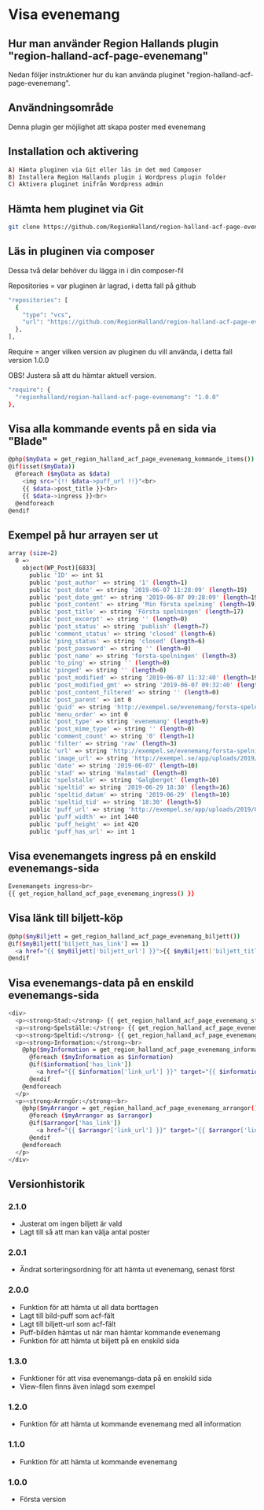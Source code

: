 # Visa evenemang

## Hur man använder Region Hallands plugin "region-halland-acf-page-evenemang"

Nedan följer instruktioner hur du kan använda pluginet "region-halland-acf-page-evenemang".


## Användningsområde

Denna plugin ger möjlighet att skapa poster med evenemang


## Installation och aktivering

```sh
A) Hämta pluginen via Git eller läs in det med Composer
B) Installera Region Hallands plugin i Wordpress plugin folder
C) Aktivera pluginet inifrån Wordpress admin
```


## Hämta hem pluginet via Git

```sh
git clone https://github.com/RegionHalland/region-halland-acf-page-evenemang.git
```


## Läs in pluginen via composer

Dessa två delar behöver du lägga in i din composer-fil

Repositories = var pluginen är lagrad, i detta fall på github

```sh
"repositories": [
  {
    "type": "vcs",
    "url": "https://github.com/RegionHalland/region-halland-acf-page-evenemang.git"
  },
],
```
Require = anger vilken version av pluginen du vill använda, i detta fall version 1.0.0

OBS! Justera så att du hämtar aktuell version.

```sh
"require": {
  "regionhalland/region-halland-acf-page-evenemang": "1.0.0"
},
```


## Visa alla kommande events på en sida via "Blade"

```sh
@php($myData = get_region_halland_acf_page_evenemang_kommande_items())
@if(isset($myData))
  @foreach ($myData as $data)
    <img src="{!! $data->puff_url !!}"<br>
    {{ $data->post_title }}<br>
    {{ $data->ingress }}<br>
  @endforeach
@endif
```


## Exempel på hur arrayen ser ut

```sh
array (size=2)
  0 => 
    object(WP_Post)[6833]
      public 'ID' => int 51
      public 'post_author' => string '1' (length=1)
      public 'post_date' => string '2019-06-07 11:28:09' (length=19)
      public 'post_date_gmt' => string '2019-06-07 09:28:09' (length=19)
      public 'post_content' => string 'Min första spelning' (length=19)
      public 'post_title' => string 'Första spelningen' (length=17)
      public 'post_excerpt' => string '' (length=0)
      public 'post_status' => string 'publish' (length=7)
      public 'comment_status' => string 'closed' (length=6)
      public 'ping_status' => string 'closed' (length=6)
      public 'post_password' => string '' (length=0)
      public 'post_name' => string 'forsta-spelningen' (length=3)
      public 'to_ping' => string '' (length=0)
      public 'pinged' => string '' (length=0)
      public 'post_modified' => string '2019-06-07 11:32:40' (length=19)
      public 'post_modified_gmt' => string '2019-06-07 09:32:40' (length=19)
      public 'post_content_filtered' => string '' (length=0)
      public 'post_parent' => int 0
      public 'guid' => string 'http://exempel.se/evenemang/forsta-spelningen/' (length=46)
      public 'menu_order' => int 0
      public 'post_type' => string 'evenemang' (length=9)
      public 'post_mime_type' => string '' (length=0)
      public 'comment_count' => string '0' (length=1)
      public 'filter' => string 'raw' (length=3)
      public 'url' => string 'http://exempel.se/evenemang/forsta-spelningen' (length=45)
      public 'image_url' => string 'http://exempel.se/app/uploads/2019/06/hero-d-lopning.jpg' (length=56)
      public 'date' => string '2019-06-07' (length=10)
      public 'stad' => string 'Halmstad' (length=8)
      public 'spelstalle' => string 'Galgberget' (length=10)
      public 'speltid' => string '2019-06-29 18:30' (length=16)
      public 'speltid_datum' => string '2019-06-29' (length=10)
      public 'speltid_tid' => string '18:30' (length=5)
      public 'puff_url' => string 'http://exempel.se/app/uploads/2019/06/hero-i-bygg.jpg' (length=53)
      public 'puff_width' => int 1440
      public 'puff_height' => int 420
      public 'puff_has_url' => int 1
```


## Visa evenemangets ingress på en enskild evenemangs-sida

```sh
Evenemangets ingress<br>
{{ get_region_halland_acf_page_evenemang_ingress() }}
```


## Visa länk till biljett-köp

```sh
@php($myBiljett = get_region_halland_acf_page_evenemang_biljett())
@if($myBiljett['biljett_has_link'] == 1)
  <a href="{{ $myBiljett['biljett_url'] }}">{{ $myBiljett['biljett_title'] }}</a>
@endif
```


## Visa evenemangs-data på en enskild evenemangs-sida

```sh
<div>
  <p><strong>Stad:</strong> {{ get_region_halland_acf_page_evenemang_stad() }}
  <p><strong>Spelställe:</strong> {{ get_region_halland_acf_page_evenemang_spelstalle() }}</p>
  <p><strong>Speltid:</strong> {{ get_region_halland_acf_page_evenemang_speltid() }}</p>
  <p><strong>Information:</strong><br>
    @php($myInformation = get_region_halland_acf_page_evenemang_information())
      @foreach ($myInformation as $information)
      @if($information['has_link'])
        <a href="{{ $information['link_url'] }}" target="{{ $information['link_target'] }}">{{ $information['link_title'] }}</a><br>
      @endif
    @endforeach
  </p>
  <p><strong>Arrngör:</strong><br>
    @php($myArrangor = get_region_halland_acf_page_evenemang_arrangor())
      @foreach ($myArrangor as $arrangor)
      @if($arrangor['has_link'])
        <a href="{{ $arrangor['link_url'] }}" target="{{ $arrangor['link_target'] }}">{{ $arrangor['link_title'] }}</a><br>
      @endif
    @endforeach
  </p>
</div>
```


## Versionhistorik

### 2.1.0
- Justerat om ingen biljett är vald
- Lagt till så att man kan välja antal poster

### 2.0.1
- Ändrat sorteringsordning för att hämta ut evenemang, senast först

### 2.0.0
- Funktion för att hämta ut all data borttagen
- Lagt till bild-puff som acf-fält
- Lagt till biljett-url som acf-fält
- Puff-bilden hämtas ut när man hämtar kommande evenemang
- Funktion för att hämta ut biljett på en enskild sida

### 1.3.0
- Funktioner för att visa evenemangs-data på en enskild sida
- View-filen finns även inlagd som exempel

### 1.2.0
- Funktion för att hämta ut kommande evenemang med all information

### 1.1.0
- Funktion för att hämta ut kommande evenemang

### 1.0.0
- Första version